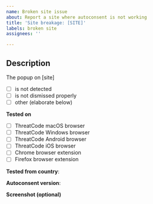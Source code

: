 ```yaml
---
name: Broken site issue
about: Report a site where autoconsent is not working
title: 'Site breakage: [SITE]'
labels: broken site
assignees: ''

---
```


## Description

The popup on [site]
 - [ ] is not detected
 - [ ] is not dismissed properly
 - [ ] other (elaborate below)

**Tested on**
 - [ ] ThreatCode macOS browser
 - [ ] ThreatCode Windows browser
 - [ ] ThreatCode Android browser
 - [ ] ThreatCode iOS browser
 - [ ] Chrome browser extension
 - [ ] Firefox browser extension

**Tested from country**: 

**Autoconsent version**:

**Screenshot (optional)**
